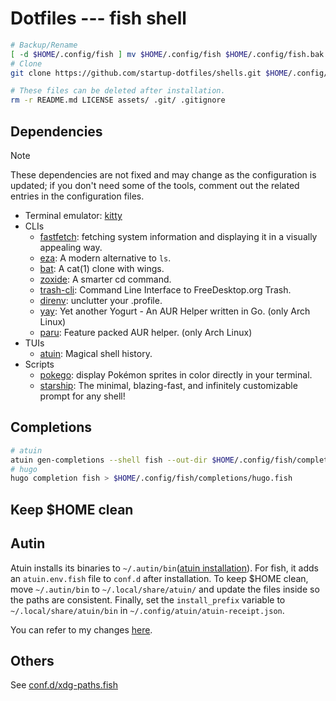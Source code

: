 # Dotfiles --- fish shell

```sh
# Backup/Rename
[ -d $HOME/.config/fish ] mv $HOME/.config/fish $HOME/.config/fish.bak
# Clone
git clone https://github.com/startup-dotfiles/shells.git $HOME/.config/fish

# These files can be deleted after installation.
rm -r README.md LICENSE assets/ .git/ .gitignore
```

## Dependencies

> [!NOTE]
> These dependencies are not fixed and may change as the configuration is updated;
> if you don't need some of the tools, comment out the related entries in the configuration files.

- Terminal emulator: [kitty](https://github.com/kovidgoyal/kitty)
- CLIs
  - [fastfetch](https://github.com/fastfetch-cli/fastfetch): fetching system information and displaying it in a visually appealing way.
  - [eza](https://github.com/eza-community/eza): A modern alternative to `ls`.
  - [bat](https://github.com/sharkdp/bat): A cat(1) clone with wings.
  - [zoxide](https://github.com/ajeetdsouza/zoxide): A smarter cd command.
  - [trash-cli](https://github.com/andreafrancia/trash-cli): Command Line Interface to FreeDesktop.org Trash.
  - [direnv](https://github.com/direnv/direnv): unclutter your .profile.
  - [yay](https://github.com/Jguer/yay): Yet another Yogurt - An AUR Helper written in Go. (only Arch Linux)
  - [paru](https://github.com/Morganamilo/paru): Feature packed AUR helper. (only Arch Linux)
- TUIs
  - [atuin](https://github.com/atuinsh/atuin): Magical shell history.
- Scripts
  - [pokego](https://github.com/rubiin/pokego): display Pokémon sprites in color directly in your terminal.
  - [starship](https://github.com/starship/starship): The minimal, blazing-fast, and infinitely customizable prompt for any shell!

## Completions

```sh
# atuin
atuin gen-completions --shell fish --out-dir $HOME/.config/fish/completions/
# hugo
hugo completion fish > $HOME/.config/fish/completions/hugo.fish
```

## Keep $HOME clean

## Autin

Atuin installs its binaries to `~/.autin/bin`([atuin installation](https://docs.atuin.sh/guide/installation/)).
For fish, it adds an `atuin.env.fish` file to `conf.d` after installation.
To keep $HOME clean, move `~/.autin/bin` to `~/.local/share/atuin/` and update the files inside so the paths are consistent.
Finally, set the `install_prefix` variable to `~/.local/share/atuin/bin` in `~/.config/atuin/atuin-receipt.json`.

You can refer to my changes [here](./assets/autin/).

## Others

See [conf.d/xdg-paths.fish](./conf.d/xdg-paths.fish)
